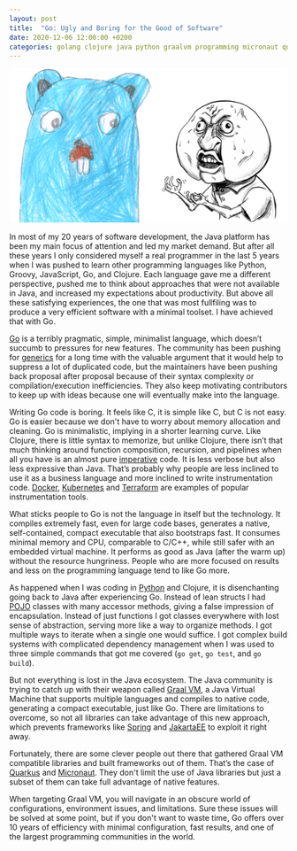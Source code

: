 ```yaml
---
layout: post
title:  "Go: Ugly and Boring for the Good of Software"
date: 2020-12-06 12:00:00 +0200
categories: golang clojure java python graalvm programming micronaut quarkus
---
```


![Programming Activity](/images/posts/golang-ugly-boring-software.png)

In most of my 20 years of software development, the Java platform has been my main focus of attention and led my market demand. But after all these years I only considered myself a real programmer in the last 5 years when I was pushed to learn other programming languages like Python, Groovy, JavaScript, Go, and Clojure. Each language gave me a different perspective, pushed me to think about approaches that were not available in Java, and increased my expectations about productivity. But above all these satisfying experiences, the one that was most fullfiling was to produce a very efficient software with a minimal toolset. I have achieved that with Go.

<!-- more -->

[Go] is a terribly pragmatic, simple, minimalist language, which doesn’t succumb to pressures for new features. The community has been pushing for [generics] for a long time with the valuable argument that it would help to suppress a lot of duplicated code, but the maintainers have been pushing back proposal after proposal because of their syntax complexity or compilation/execution inefficiencies. They also keep motivating contributors to keep up with ideas because one will eventually make into the language.

Writing Go code is boring. It feels like C, it is simple like C, but C is not easy. Go is easier because we don't have to worry about memory allocation and cleaning. Go is minimalistic, implying in a shorter learning curve. Like Clojure, there is little syntax to memorize, but unlike Clojure, there isn’t that much thinking around function composition, recursion, and pipelines when all you have is an almost pure [imperative] code. It is less verbose but also less expressive than Java. That’s probably why people are less inclined to use it as a business language and more inclined to write instrumentation code. [Docker], [Kubernetes] and [Terraform] are examples of popular instrumentation tools.

What sticks people to Go is not the language in itself but the technology. It compiles extremely fast, even for large code bases, generates a native, self-contained, compact executable that also bootstraps fast. It consumes minimal memory and CPU, comparable to C/C++, while still safer with an embedded virtual machine. It performs as good as Java (after the warm up) without the resource hungriness. People who are more focused on results and less on the programming language tend to like Go more.

As happened when I was coding in [Python] and Clojure, it is disenchanting going back to Java after experiencing Go. Instead of lean structs I had [POJO] classes with many accessor methods, giving a false impression of encapsulation. Instead of just functions I got classes everywhere with lost sense of abstraction, serving more like a way to organize methods. I got multiple ways to iterate when a single one would suffice. I got complex build systems with complicated dependency management when I was used to three simple commands that got me covered (`go get`, `go test`, and `go build`).

But not everything is lost in the Java ecosystem. The Java community is trying to catch up with their weapon called [Graal VM], a Java Virtual Machine that supports multiple languages and compiles to native code, generating a compact executable, just like Go. There are limitations to overcome, so not all libraries can take advantage of this new approach, which prevents frameworks like [Spring] and [JakartaEE] to exploit it right away.

Fortunately, there are some clever people out there that gathered Graal VM compatible libraries and built frameworks out of them. That’s the case of [Quarkus] and [Micronaut]. They don't limit the use of Java libraries but just a subset of them can take full advantage of native features.

When targeting Graal VM, you will navigate in an obscure world of configurations, environment issues, and limitations. Sure these issues will be solved at some point, but if you don't want to waste time, Go offers over 10 years of efficiency with minimal configuration, fast results, and one of the largest programming communities in the world.

[Clojure]: https://clojure.org
[Docker]: https://www.docker.com
[generics]: https://en.wikipedia.org/wiki/Generic_programming
[Go]: https://golang.org
[Graal VM]: https://www.graalvm.org
[imperative]: https://en.wikipedia.org/wiki/Imperative_programming
[JakartaEE]: https://jakarta.ee
[Kubernetes]: https://kubernetes.io
[Micronaut]: https://micronaut.io
[Python]: https://www.python.org
[POJO]: https://en.wikipedia.org/wiki/Plain_old_Java_object
[Quarkus]: https://quarkus.io
[Serverless Computing]: https://en.wikipedia.org/wiki/Serverless_computing
[Spring]: https://spring.io
[Terraform]: https://www.terraform.io